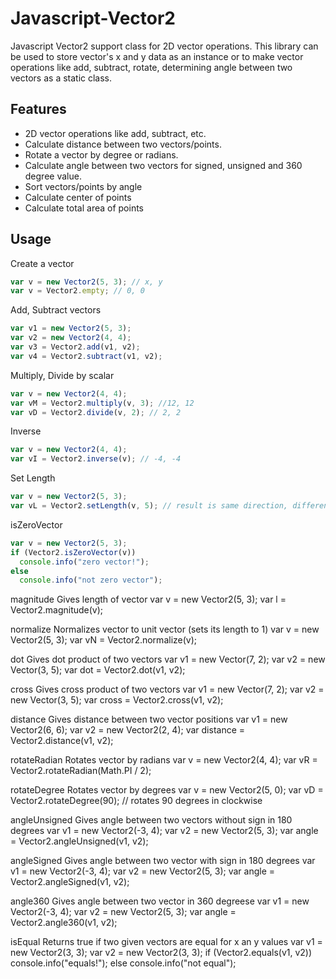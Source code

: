 # Javascript-Vector2

Javascript Vector2 support class for 2D vector operations. This library can be used to store vector's x and y data as an instance or to make vector operations like add, subtract, rotate, determining angle between two vectors as a static class.

Features
--------
* 2D vector operations like add, subtract, etc.
* Calculate distance between two vectors/points.
* Rotate a vector by degree or radians.
* Calculate angle between two vectors for signed, unsigned and 360 degree value.
* Sort vectors/points by angle
* Calculate center of points
* Calculate total area of points

Usage
-----

Create a vector
```javascript
var v = new Vector2(5, 3); // x, y
var v = Vector2.empty; // 0, 0
```
Add, Subtract vectors
```javascript
var v1 = new Vector2(5, 3);
var v2 = new Vector2(4, 4);
var v3 = Vector2.add(v1, v2);
var v4 = Vector2.subtract(v1, v2);
```
Multiply, Divide by scalar
```javascript
var v = new Vector2(4, 4);
var vM = Vector2.multiply(v, 3); //12, 12
var vD = Vector2.divide(v, 2); // 2, 2
```
Inverse
```javascript
var v = new Vector2(4, 4);
var vI = Vector2.inverse(v); // -4, -4
```
Set Length
```javascript
var v = new Vector2(5, 3);
var vL = Vector2.setLength(v, 5); // result is same direction, different size
```
isZeroVector
```javascript
var v = new Vector2(5, 3);
if (Vector2.isZeroVector(v))
  console.info("zero vector!");
else
  console.info("not zero vector");
```

magnitude
Gives length of vector
var v = new Vector2(5, 3);
var l = Vector2.magnitude(v);

normalize
Normalizes vector to unit vector (sets its length to 1)
var v = new Vector2(5, 3);
var vN = Vector2.normalize(v);

dot
Gives dot product of two vectors
var v1 = new Vector(7, 2);
var v2 = new Vector(3, 5);
var dot = Vector2.dot(v1, v2);

cross
Gives cross product of two vectors
var v1 = new Vector(7, 2);
var v2 = new Vector(3, 5);
var cross = Vector2.cross(v1, v2);

distance
Gives distance between two vector positions
var v1 = new Vector2(6, 6);
var v2 = new Vector2(2, 4);
var distance = Vector2.distance(v1, v2);

rotateRadian
Rotates vector by radians
var v = new Vector2(4, 4);
var vR = Vector2.rotateRadian(Math.PI / 2);

rotateDegree
Rotates vector by degrees
var v = new Vector2(5, 0);
var vD = Vector2.rotateDegree(90); // rotates 90 degrees in clockwise

angleUnsigned
Gives angle between two vectors without sign in 180 degrees
var v1 = new Vector2(-3, 4);
var v2 = new Vector2(5, 3);
var angle = Vector2.angleUnsigned(v1, v2);

angleSigned
Gives angle between two vector with sign in 180 degrees
var v1 = new Vector2(-3, 4);
var v2 = new Vector2(5, 3);
var angle = Vector2.angleSigned(v1, v2);

angle360
Gives angle between two vector in 360 degreese
var v1 = new Vector2(-3, 4);
var v2 = new Vector2(5, 3);
var angle = Vector2.angle360(v1, v2);

isEqual
Returns true if two given vectors are equal for x an y values
var v1 = new Vector2(3, 3);
var v2 = new Vector2(3, 3);
if (Vector2.equals(v1, v2))
  console.info("equals!");
else
  console.info("not equal");

